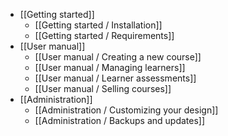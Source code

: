 * [[Getting started]]
  * [[Getting started / Installation]]
  * [[Getting started / Requirements]]
* [[User manual]]
  * [[User manual / Creating a new course]]
  * [[User manual / Managing learners]]
  * [[User manual / Learner assessments]]
  * [[User manual / Selling courses]]
* [[Administration]]
  * [[Administration / Customizing your design]]
  * [[Administration / Backups and updates]]
